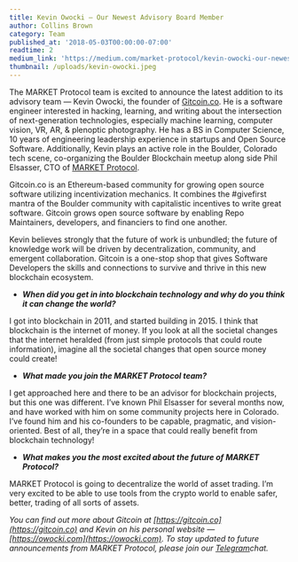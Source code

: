 ```yaml
---
title: Kevin Owocki — Our Newest Advisory Board Member
author: Collins Brown
category: Team
published_at: '2018-05-03T00:00:00-07:00'
readtime: 2
medium_link: 'https://medium.com/market-protocol/kevin-owocki-our-newest-advisory-board-member-5ca14f32f7a5'
thumbnail: /uploads/kevin-owocki.jpeg
---
```

The MARKET Protocol team is excited to announce the latest addition to its advisory team — Kevin Owocki, the founder of [Gitcoin.co](https://gitcoin.co/). He is a software engineer interested in hacking, learning, and writing about the intersection of next-generation technologies, especially machine learning, computer vision, VR, AR, & plenoptic photography. He has a BS in Computer Science, 10 years of engineering leadership experience in startups and Open Source Software. Additionally, Kevin plays an active role in the Boulder, Colorado tech scene, co-organizing the Boulder Blockchain meetup along side Phil Elsasser, CTO of [MARKET Protocol](https://www.marketprotocol.io/).

Gitcoin.co is an Ethereum-based community for growing open source software utilizing incentivization mechanics. It combines the #givefirst mantra of the Boulder community with capitalistic incentives to write great software. Gitcoin grows open source software by enabling Repo Maintainers, developers, and financiers to find one another.

Kevin believes strongly that the future of work is unbundled; the future of knowledge work will be driven by decentralization, community, and emergent collaboration. Gitcoin is a one-stop shop that gives Software Developers the skills and connections to survive and thrive in this new blockchain ecosystem.

* ***When did you get in into blockchain technology and why do you think it can change the world?***

I got into blockchain in 2011, and started building in 2015. I think that blockchain is the internet of money. If you look at all the societal changes that the internet heralded (from just simple protocols that could route information), imagine all the societal changes that open source money could create!

* ***What made you join the MARKET Protocol team?***

I get approached here and there to be an advisor for blockchain projects, but this one was different. I’ve known Phil Elsasser for several months now, and have worked with him on some community projects here in Colorado. I’ve found him and his co-founders to be capable, pragmatic, and vision-oriented. Best of all, they’re in a space that could really benefit from blockchain technology!

* ***What makes you the most excited about the future of MARKET Protocol?***

MARKET Protocol is going to decentralize the world of asset trading. I’m very excited to be able to use tools from the crypto world to enable safer, better, trading of all sorts of assets.

*You can find out more about Gitcoin at [https://gitcoin.co](https://gitcoin.co) and Kevin on his personal website — [https://owocki.com](https://owocki.com). To stay updated to future announcements from MARKET Protocol, please join our [Telegram](https://t.me/Market_Protocol_Chat)chat.*
